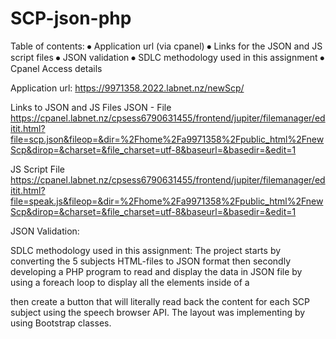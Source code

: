 # SCP-json-php

Table of contents:
⦁	Application url (via cpanel)
⦁	Links for the JSON and JS script files
⦁	JSON validation
⦁	SDLC methodology used in this assignment
⦁	Cpanel Access details 


Application url:
https://9971358.2022.labnet.nz/newScp/

Links to JSON and JS Files
JSON - File
https://cpanel.labnet.nz/cpsess6790631455/frontend/jupiter/filemanager/editit.html?file=scp.json&fileop=&dir=%2Fhome%2Fa9971358%2Fpublic_html%2FnewScp&dirop=&charset=&file_charset=utf-8&baseurl=&basedir=&edit=1

JS Script File
https://cpanel.labnet.nz/cpsess6790631455/frontend/jupiter/filemanager/editit.html?file=speak.js&fileop=&dir=%2Fhome%2Fa9971358%2Fpublic_html%2FnewScp&dirop=&charset=&file_charset=utf-8&baseurl=&basedir=&edit=1





JSON Validation:
 

SDLC methodology used in this assignment:
The project starts by converting the 5 subjects HTML-files to JSON format then secondly developing a PHP program to read and display the data in JSON file by using a foreach loop to display all the elements inside of a <div> then create a button that will literally read back the content for each SCP subject using the speech browser API.
The layout was implementing by using Bootstrap classes.

